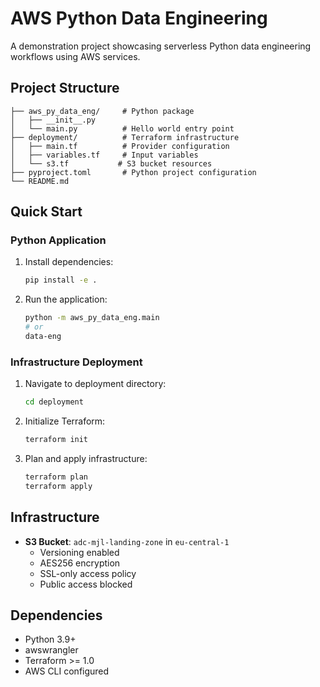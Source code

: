 # AWS Python Data Engineering

A demonstration project showcasing serverless Python data engineering workflows using AWS services.

## Project Structure

```
├── aws_py_data_eng/     # Python package
│   ├── __init__.py
│   └── main.py          # Hello world entry point
├── deployment/          # Terraform infrastructure
│   ├── main.tf          # Provider configuration
│   ├── variables.tf     # Input variables
│   └── s3.tf           # S3 bucket resources
├── pyproject.toml       # Python project configuration
└── README.md
```

## Quick Start

### Python Application

1. Install dependencies:
   ```bash
   pip install -e .
   ```

2. Run the application:
   ```bash
   python -m aws_py_data_eng.main
   # or
   data-eng
   ```

### Infrastructure Deployment

1. Navigate to deployment directory:
   ```bash
   cd deployment
   ```

2. Initialize Terraform:
   ```bash
   terraform init
   ```

3. Plan and apply infrastructure:
   ```bash
   terraform plan
   terraform apply
   ```

## Infrastructure

- **S3 Bucket**: `adc-mjl-landing-zone` in `eu-central-1`
  - Versioning enabled
  - AES256 encryption
  - SSL-only access policy
  - Public access blocked

## Dependencies

- Python 3.9+
- awswrangler
- Terraform >= 1.0
- AWS CLI configured